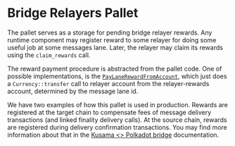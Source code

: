 # Bridge Relayers Pallet

The pallet serves as a storage for pending bridge relayer rewards. Any runtime component may register reward
to some relayer for doing some useful job at some messages lane. Later, the relayer may claim its rewards
using the `claim_rewards` call.

The reward payment procedure is abstracted from the pallet code. One of possible implementations, is the
[`PayLaneRewardFromAccount`](../../primitives/relayers/src/lib.rs), which just does a `Currency::transfer`
call to relayer account from the relayer-rewards account, determined by the message lane id.

We have two examples of how this pallet is used in production. Rewards are registered at the target chain to
compensate fees of message delivery transactions (and linked finality delivery calls). At the source chain, rewards
are registered during delivery confirmation transactions. You may find more information about that in the
[Kusama <> Polkadot bridge](../../docs/polkadot-kusama-bridge-overview.md) documentation.
